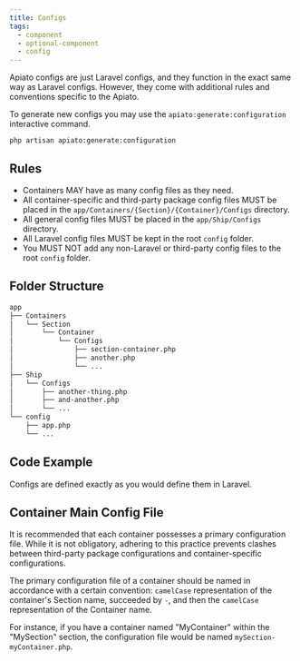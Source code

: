 ```yaml
---
title: Configs
tags:
  - component
  - optional-component
  - config
---
```


Apiato configs are just Laravel configs, and they function in the exact same way as Laravel configs.
However, they come with additional rules and conventions specific to the Apiato.

To generate new configs
you may use the `apiato:generate:configuration` interactive command.

```
php artisan apiato:generate:configuration
```

## Rules

- Containers MAY have as many config files as they need.
- All container-specific and third-party package config files MUST be placed in the `app/Containers/{Section}/{Container}/Configs` directory.
- All general config files MUST be placed in the `app/Ship/Configs` directory.
- All Laravel config files MUST be kept in the root `config` folder.
- You MUST NOT add any non-Laravel or third-party config files to the root `config` folder.

## Folder Structure

```markdown
app
├── Containers
│   └── Section
│       └── Container
│           └── Configs
│               ├── section-container.php
│               ├── another.php
│               └── ...
├── Ship
│   └── Configs
│       ├── another-thing.php
│       ├── and-another.php
│       └── ...
└── config
    ├── app.php
    └── ...
```

## Code Example

Configs are defined exactly as you would define them in Laravel.

## Container Main Config File

It is recommended that each container possesses a primary configuration file.
While it is not obligatory,
adhering to this practice prevents clashes between third-party package configurations and container-specific configurations.

The primary configuration file of a container should be named in accordance with a certain convention:
`camelCase` representation of the container's Section name,
succeeded by `-`, and then the `camelCase` representation of the Container name.

For instance, if you have a container named "MyContainer" within the "MySection"
section, the configuration file would be named `mySection-myContainer.php`.
